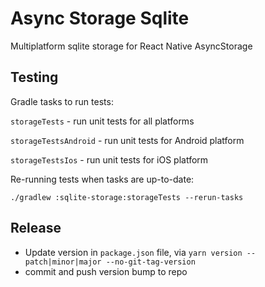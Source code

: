 # Async Storage Sqlite

Multiplatform sqlite storage for React Native AsyncStorage

## Testing

Gradle tasks to run tests:

`storageTests` - run unit tests for all platforms

`storageTestsAndroid` - run unit tests for Android platform

`storageTestsIos` - run unit tests for iOS platform

Re-running tests when tasks are up-to-date:

`./gradlew :sqlite-storage:storageTests --rerun-tasks`

## Release

- Update version in `package.json` file, via `yarn version --patch|minor|major --no-git-tag-version`
- commit and push version bump to repo
